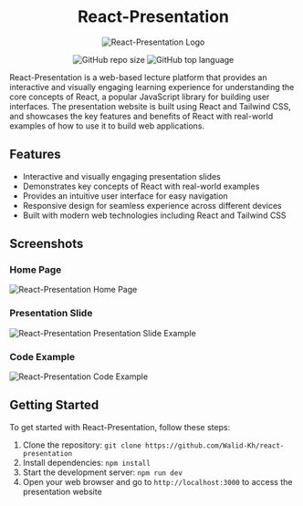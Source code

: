 
<div align="center">
  
# React-Presentation
  ![React-Presentation Logo](https://react-presentation-five.vercel.app/assets/monkeyAction-6695ef85.gif)
  
  ![GitHub repo size](https://img.shields.io/github/repo-size/Walid-Kh/react-presentation?style=plastic)
  ![GitHub top language](https://img.shields.io/github/languages/top/Walid-Kh/react-presentation?style=plastic)
  
</div>

React-Presentation is a web-based lecture platform that provides an interactive and visually engaging learning experience for understanding the core concepts of React, a popular JavaScript library for building user interfaces. The presentation website is built using React and Tailwind CSS, and showcases the key features and benefits of React with real-world examples of how to use it to build web applications.

## Features

- Interactive and visually engaging presentation slides
- Demonstrates key concepts of React with real-world examples
- Provides an intuitive user interface for easy navigation
- Responsive design for seamless experience across different devices
- Built with modern web technologies including React and Tailwind CSS

## Screenshots

### Home Page
![React-Presentation Home Page](https://github.com/Walid-Kh/react-presentation/blob/main/Assets/Home.png)

### Presentation Slide
![React-Presentation Presentation Slide Example](https://github.com/Walid-Kh/react-presentation/blob/main/Assets/Slide.png)

### Code Example
![React-Presentation Code Example](https://github.com/Walid-Kh/react-presentation/blob/main/Assets/Code.png)

## Getting Started

To get started with React-Presentation, follow these steps:

1. Clone the repository: `git clone https://github.com/Walid-Kh/react-presentation`
2. Install dependencies: `npm install`
3. Start the development server: `npm run dev`
4. Open your web browser and go to `http://localhost:3000` to access the presentation website
